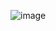 ![image](https://github.com/Indraarr/qr-code/assets/136786069/143f1845-5dcc-41f6-8f51-e3f863ad6a6b)
